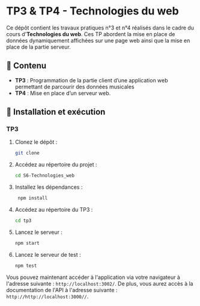# TP3 & TP4 - Technologies du web

Ce dépôt contient les travaux pratiques n°3 et n°4 réalisés dans le cadre du cours d'**Technologies du web**. Ces TP abordent la mise en place de données dynamiquement affichées sur une page web ainsi que la mise en place de la partie serveur.

## 📁 Contenu

- **TP3** : Programmation de la partie client d’une application web permettant de parcourir des données musicales
- **TP4** : Mise en place d’un serveur web.


## 🔧 Installation et exécution
### TP3
1. Clonez le dépôt :
   ```bash
   git clone 
   ```
2. Accédez au répertoire du projet :
   ```bash
   cd S6-Technologies_web
   ```
3. Installez les dépendances :
   ```bash
    npm install
    ```
4. Accédez au répertoire du TP3 :
   ```bash
   cd tp3
   ```
5. Lancez le serveur :
   ```bash
   npm start
   ```
5. Lancez le serveur de test :
   ```bash
   npm test
   ```

Vous pouvez maintenant accéder à l'application via votre navigateur à l'adresse suivante : `http://localhost:3002/`. De plus, vous aurez accès à la documentation de l'API à l'adresse suivante : `http://http://localhost:3000//`.